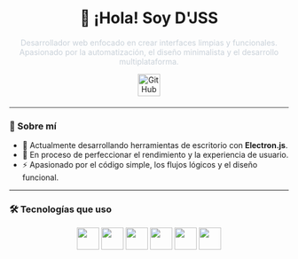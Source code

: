 <!-- Título centrado -->
<h1 align="center">👋 ¡Hola! Soy D'JSS</h1>

<!-- Descripción -->
<p align="center" style="color:#c9d1d9">
  Desarrollador web enfocado en crear interfaces limpias y funcionales. <br />
  Apasionado por la automatización, el diseño minimalista y el desarrollo multiplataforma.
</p>

<!-- Redes sociales -->
<p align="center">
  <a href="https://github.com/K-M-I" target="_blank">
    <img alt="GitHub" src="https://img.shields.io/badge/GitHub-0f1e2d?style=flat&logo=github&logoColor=ffffff" height="40" />
  </a>
  <!-- Puedes agregar más redes aquí si las usas -->
</p>

<!-- Separador -->
<hr style="border: 0; height: 1px; background: #444; margin: 20px 0;" />

### 🧠 Sobre mí

- 🔭 Actualmente desarrollando herramientas de escritorio con **Electron.js**.
- 🌱 En proceso de perfeccionar el rendimiento y la experiencia de usuario.
- ⚡ Apasionado por el código simple, los flujos lógicos y el diseño funcional.

---

### 🛠 Tecnologías que uso

<p align="center">
  <img src="https://img.shields.io/badge/HTML5-0f1e2d?style=flat&logo=html5&logoColor=E34F26" height="40" />
  <img src="https://img.shields.io/badge/CSS3-0f1e2d?style=flat&logo=css3&logoColor=1572B6" height="40" />
  <img src="https://img.shields.io/badge/JavaScript-0f1e2d?style=flat&logo=javascript&logoColor=F7DF1E" height="40" />
  <img src="https://img.shields.io/badge/Node.js-0f1e2d?style=flat&logo=node.js&logoColor=339933" height="40" />
  <img src="https://img.shields.io/badge/Electron-0f1e2d?style=flat&logo=electron&logoColor=47848F" height="40" />
  <img src="https://img.shields.io/badge/Sass-0f1e2d?style=flat&logo=sass&logoColor=CC6699" height="40" />
</p>
